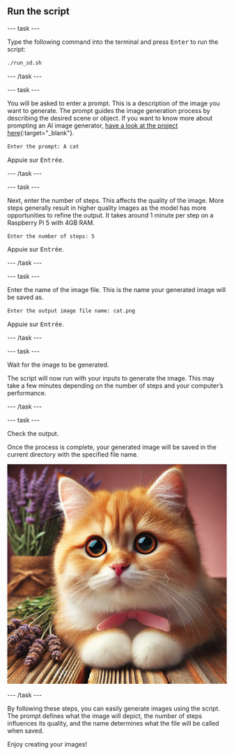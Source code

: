 ## Run the script

\--- task ---

Type the following command into the terminal and press <kbd>Enter</kbd> to run the script:

```bash
./run_sd.sh
```

\--- /task ---

\--- task ---

You will be asked to enter a prompt. This is a description of the image you want to generate. The prompt guides the image generation process by describing the desired scene or object. If you want to know more about prompting an AI image generator, [have a look at the project here](https://projects.raspberrypi.org/en/projects/ai-image-prompt/){:target="_blank"}.

```bash
Enter the prompt: A cat
```

Appuie sur <kbd>Entrée</kbd>.

\--- /task ---

\--- task ---

Next, enter the number of steps. This affects the quality of the image. More steps generally result in higher quality images as the model has more opportunities to refine the output. It takes around 1 minute per step on a Raspberry Pi 5 with 4GB RAM.

```bash
Enter the number of steps: 5
```

Appuie sur <kbd>Entrée</kbd>.

\--- /task ---

\--- task ---

Enter the name of the image file. This is the name your generated image will be saved as.

```bash
Enter the output image file name: cat.png
```

Appuie sur <kbd>Entrée</kbd>.

\--- /task ---

\--- task ---

Wait for the image to be generated.

The script will now run with your inputs to generate the image. This may take a few minutes depending on the number of steps and your computer’s performance.

\--- /task ---

\--- task ---

Check the output.

Once the process is complete, your generated image will be saved in the current directory with the specified file name.

![An orange and white kitten with large, expressive eyes and a pink nose sits on a wooden surface. The kitten has a pink bow around its neck. In the background, there are sprigs of lavender and a burlap-wrapped bundle of lavender flowers, against a soft pink backdrop.](images/cat.jpg)

\--- /task ---

By following these steps, you can easily generate images using the script. The prompt defines what the image will depict, the number of steps influences its quality, and the name determines what the file will be called when saved.

Enjoy creating your images!
